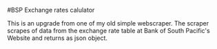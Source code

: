 #BSP Exchange rates calulator

This is an upgrade from one of my old simple webscraper. The scraper scrapes of data from the exchange rate table at Bank of South Pacific's Website and returns as json object.